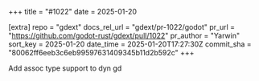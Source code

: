 +++
title = "#1022"
date = 2025-01-20

[extra]
repo = "gdext"
docs_rel_url = "gdext/pr-1022/godot"
pr_url = "https://github.com/godot-rust/gdext/pull/1022"
pr_author = "Yarwin"
sort_key = 2025-01-20
date_time = 2025-01-20T17:27:30Z
commit_sha = "80062ff6eeb3c6eb99597631409345b11d2b592c"
+++

Add assoc type support to dyn gd
